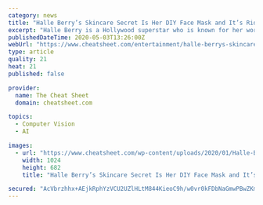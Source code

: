 ```yaml
---
category: news
title: "Halle Berry’s Skincare Secret Is Her DIY Face Mask and It’s Ridiculously Easy"
excerpt: "Halle Berry is a Hollywood superstar who is known for her work in independent films as well as major Hollywood blockbusters. She made history with her film Monster’s Ball, for which she won the Academy Award for Best Actress,"
publishedDateTime: 2020-05-03T13:26:00Z
webUrl: "https://www.cheatsheet.com/entertainment/halle-berrys-skincare-secret-is-her-diy-face-mask-and-its-ridiculously-easy.html/"
type: article
quality: 21
heat: 21
published: false

provider:
  name: The Cheat Sheet
  domain: cheatsheet.com

topics:
  - Computer Vision
  - AI

images:
  - url: "https://www.cheatsheet.com/wp-content/uploads/2020/01/Halle-Berry-1-1024x682.jpg"
    width: 1024
    height: 682
    title: "Halle Berry’s Skincare Secret Is Her DIY Face Mask and It’s Ridiculously Easy"

secured: "AcVbrzhhx+AEjkRphYzVCU2UZlHLtM844KieoC9h/w0vr0kFDbNaGmwPBwZKmOvgRhZ4w0c32Mrk4+YGTR3xyuRZnybrydf+EFMnfVaOq9voiLkixFYQqUoySn2hadTtImxxZGyHp5m9aHjnUOBmSBtqMDlKgS6+8Itgskh9KMUsHqXIbzrAw96HAUkTPQh0K1KaNUZVgiHFD4+YukjOCQbcsr5p1M7aWbbNq9jkHJWrVz33S8TXHA5G8fGadvsDPnan+mASbCqx2M0E/36b9BOTRqvq1RnyvyIEcAHHnaVzs3I+c8Vlh+wwjM63Ui9bQJIeeN96J5Wc0sKaOP8TJxX2xmPa+cekL6rpU5FxdfpM9SXkMcU1kl0PAcQ5b98fbC9nvHfbhLo/vbW9kZM8E6Yp3QMkckEjFK2J67/2pVQh+gJpSDs15ZqoJb4uECCNxZRA55dPB/8NWKGaMI+QGeByFGWTOv+QXWd+dOKRFiw=;kh6QXchxxAhLiz3F4+V3eA=="
---
```


